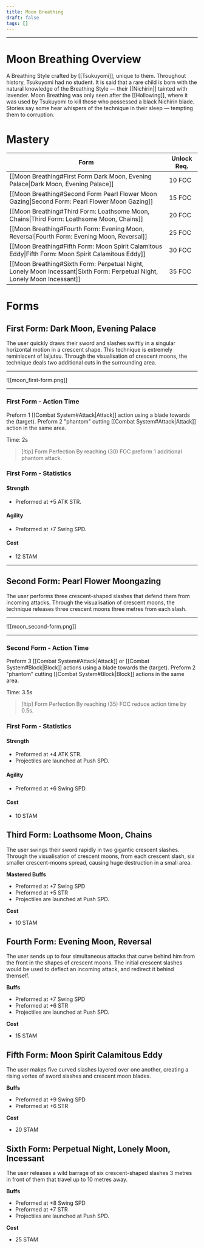 ```yaml
---
title: Moon Breathing
draft: false
tags: []
---
```


---
# Moon Breathing Overview
A Breathing Style crafted by [[Tsukuyomi]], unique to them. Throughout history, Tsukuyomi had no student. It is said that a rare child is born with the natural knowledge of the Breathing Style — their [[Nichirin]] tainted with lavender. Moon Breathing was only seen after the [[Hollowing]], where it was used by Tsukuyomi to kill those who possessed a black Nichirin blade. Stories say some hear whispers of the technique in their sleep — tempting them to corruption.

# Mastery

| Form                                                                                                                      | Unlock Req. |
| ------------------------------------------------------------------------------------------------------------------------- | ----------- |
| [[Moon Breathing#First Form Dark Moon, Evening Palace\|Dark Moon, Evening Palace]]                                        | 10 FOC      |
| [[Moon Breathing#Second Form Pearl Flower Moon Gazing\|Second Form: Pearl Flower Moon Gazing]]                            | 15 FOC      |
| [[Moon Breathing#Third Form: Loathsome Moon, Chains\|Third Form: Loathsome Moon, Chains]]                                 | 20 FOC      |
| [[Moon Breathing#Fourth Form: Evening Moon, Reversal\|Fourth Form: Evening Moon, Reversal]]                               | 25 FOC      |
| [[Moon Breathing#Fifth Form: Moon Spirit Calamitous Eddy\|Fifth Form: Moon Spirit Calamitous Eddy]]                       | 30 FOC      |
| [[Moon Breathing#Sixth Form: Perpetual Night, Lonely Moon Incessant\|Sixth Form: Perpetual Night, Lonely Moon Incessant]] | 35 FOC      |
# Forms

## First Form: Dark Moon, Evening Palace
The user quickly draws their sword and slashes swiftly in a singular horizontal motion in a crescent shape. This technique is extremely reminiscent of Iaijutsu. Through the visualisation of crescent moons, the technique deals two additional cuts in the surrounding area.

---

![[moon_first-form.png]]

---
### First Form - Action Time
Preform 1 [[Combat System#Attack|Attack]] action using a blade towards the (target). Preform 2 "phantom" cutting [[Combat System#Attack|Attack]] action in the same area.

Time: 2s

 > [!tip] Form Perfection
> By reaching (30) FOC preform 1 additional phantom attack.
> 
### First Form - Statistics

#### **Strength**
- Preformed at +5 ATK STR.
#### **Agility**
- Preformed at +7 Swing SPD.
#### **Cost**
- 12 STAM
---
## Second Form: Pearl Flower Moongazing
The user performs three crescent-shaped slashes that defend them from incoming attacks. Through the visualisation of crescent moons, the technique releases three crescent moons three metres from each slash.

---

![[moon_second-form.png]]

---

### Second Form - Action Time
Preform 3 [[Combat System#Attack|Attack]] or [[Combat System#Block|Block]] actions using a blade towards the (target). Preform 2 "phantom" cutting [[Combat System#Block|Block]] actions in the same area.

Time: 3.5s

 > [!tip] Form Perfection
> By reaching (35) FOC reduce action time by 0.5s.

### First Form - Statistics

#### **Strength**
- Preformed at +4 ATK STR.
- Projectiles are launched at Push SPD.
  
#### **Agility**
- Preformed at +6 Swing SPD.

#### **Cost**
- 10 STAM
## Third Form: **Loathsome Moon, Chains**
The user swings their sword rapidly in two gigantic crescent slashes. Through the visualisation of crescent moons, from each crescent slash, six smaller crescent-moons spread, causing huge destruction in a small area.

**Mastered Buffs**
- Preformed at +7 Swing SPD
- Preformed at +5 STR
- Projectiles are launched at Push SPD.

**Cost**
- 10 STAM
## Fourth Form: **Evening Moon, Reversal**
The user sends up to four simultaneous attacks that curve behind him from the front in the shapes of crescent moons. The initial crescent slashes would be used to deflect an incoming attack, and redirect it behind themself.

**Buffs**
- Preformed at +7 Swing SPD
- Preformed at +6 STR
- Projectiles are launched at Push SPD.

**Cost**
- 15 STAM
## Fifth Form: **Moon Spirit Calamitous Eddy**
The user makes five curved slashes layered over one another, creating a rising vortex of sword slashes and crescent moon blades.

**Buffs**
- Preformed at +9 Swing SPD
- Preformed at +6 STR

**Cost**
- 20 STAM
## Sixth Form: **Perpetual Night, Lonely Moon, Incessant**
The user releases a wild barrage of six crescent-shaped slashes 3 metres in front of them that travel up to 10 metres away. 

**Buffs**
- Preformed at +8 Swing SPD
- Preformed at +7 STR
- Projectiles are launched at Push SPD.

**Cost**
- 25 STAM